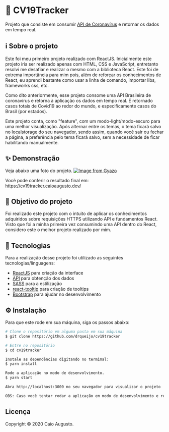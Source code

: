# 🦠 CV19Tracker
Projeto que consiste em consumir [API de Coronavírus](https://covid19-brazil-api-docs.now.sh) e retornar os dados em tempo real.

## ℹ️ Sobre o projeto 
Este foi meu primeiro projeto realizado com ReactJS. Inicialmente este projeto iria ser realizado apenas com HTML, CSS e JavaScript, entretanto resolvi me desafiar e realizar o mesmo com a biblioteca React. Este foi de extrema importância para mim pois, além de reforçar os conhecimentos de React, eu aprendi bastante como usar a linha de comando, importar libs, frameworks css, etc.

Como dito anteriormente, esse projeto consome uma API Brasileira de coronavírus e retorna à aplicação os dados em tempo real. É retornado casos totais de Covid19 ao redor do mundo, e especificamente casos do Brasil (por estados).

Este projeto conta, como "feature", com um modo-light/modo-escuro para uma melhor visualização. Após alternar entre os temas, o tema ficará salvo no localstorage do seu navegador, sendo assim, quando você sair ou fechar a página, a preferência pelo tema ficará salvo, sem a necessidade de ficar habilitando manualmente.


## ✨ Demonstração
Veja abaixo uma foto do projeto.
[![Image from Gyazo](https://i.gyazo.com/39c7fbe2b83be135b457ac012bf19556.png)](https://gyazo.com/39c7fbe2b83be135b457ac012bf19556)

Você pode conferir o resultado final em: https://cv19tracker.caioaugusto.dev/

## 🎯 Objetivo do projeto
Foi realizado este projeto com o intuito de aplicar os conhecimentos adquiridos sobre requisições HTTPS utilizando API e fundamentos React. Visto que
foi a minha primeira vez consumindo uma API dentro do React, considero este o melhor projeto realizado por mim.

## 📝 Tecnologias 
Para a realização desse projeto foi utilizado as seguintes tecnologias/linguagens: 
- [ReactJS](https://pt-br.reactjs.org) para criação da interface
- [API](https://covid19-brazil-api-docs.now.sh) para obtenção dos dados
- [SASS](https://sass-lang.com) para a estilização
- [react-tooltip](https://www.npmjs.com/package/react-tooltip) para criação de tooltips
- [Bootstrap](https://getbootstrap.com) para ajudar no desenvolvimento

## ⚙️ Instalação
Para que este rode em sua máquina, siga os passos abaixo:

```bash
# Clone o repositório em alguma pasta em sua máquina
$ git clone https://github.com/drqueijo/cv19tracker

# Entre no repositório
$ cd cv19tracker

Instale as dependências digitando no termimal:
$ yarn install

Rode a aplicação no modo de desenvolvimento.
$ yarn start

Abra http://localhost:3000 no seu navegador para visualizar o projeto

OBS: Caso você tentar rodar a aplicação em modo de desenvolvimento e retornar o seguinte erro: "Module not found: Can't resolve 'react-tooltip'", opte por instalar o react-tooltip manualmente (basta digitar no terminal "npm install react-tooltip" ou "yarn add react-tooltip").
```

## Licença
Copyright © 2020 Caio Augusto.
